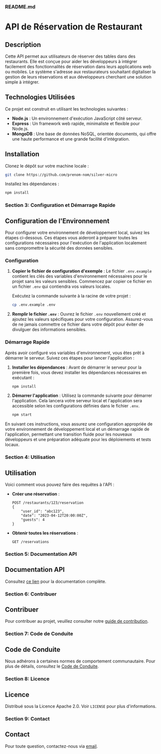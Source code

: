 ### README.md

# API de Réservation de Restaurant

## Description
Cette API permet aux utilisateurs de réserver des tables dans des restaurants. Elle est conçue pour aider les développeurs à intégrer facilement des fonctionnalités de réservation dans leurs applications web ou mobiles. Le système s'adresse aux restaurateurs souhaitant digitaliser la gestion de leurs réservations et aux développeurs cherchant une solution simple à intégrer.

## Technologies Utilisées
Ce projet est construit en utilisant les technologies suivantes :
- **Node.js** : Un environnement d'exécution JavaScript côté serveur.
- **Express** : Un framework web rapide, minimaliste et flexible pour Node.js.
- **MongoDB** : Une base de données NoSQL, orientée documents, qui offre une haute performance et une grande facilité d'intégration.

## Installation
Clonez le dépôt sur votre machine locale :
```bash
git clone https://github.com/prenom-nom/silver-micro
```
Installez les dépendances :
```bash
npm install
```

### Section 3: Configuration et Démarrage Rapide

## Configuration de l'Environnement
Pour configurer votre environnement de développement local, suivez les étapes ci-dessous. Ces étapes vous aideront à préparer toutes les configurations nécessaires pour l'exécution de l'application localement sans compromettre la sécurité des données sensibles.

### Configuration
1. **Copier le fichier de configuration d'exemple** :
   Le fichier `.env.example` contient les clés des variables d'environnement nécessaires pour le projet sans les valeurs sensibles. Commencez par copier ce fichier en un fichier `.env` qui contiendra vos valeurs locales.

   Exécutez la commande suivante à la racine de votre projet :
   ```bash
   cp .env.example .env
   ```

2. **Remplir le fichier `.env`** :
   Ouvrez le fichier `.env` nouvellement créé et ajoutez les valeurs spécifiques pour votre configuration. Assurez-vous de ne jamais commettre ce fichier dans votre dépôt pour éviter de divulguer des informations sensibles.

### Démarrage Rapide
Après avoir configuré vos variables d'environnement, vous êtes prêt à démarrer le serveur. Suivez ces étapes pour lancer l'application :

1. **Installer les dépendances** :
   Avant de démarrer le serveur pour la première fois, vous devez installer les dépendances nécessaires en exécutant :
   ```bash
   npm install
   ```

2. **Démarrer l'application** :
   Utilisez la commande suivante pour démarrer l'application. Cela lancera votre serveur local et l'application sera accessible selon les configurations définies dans le fichier `.env`.
   ```bash
   npm start
   ```

En suivant ces instructions, vous assurez une configuration appropriée de votre environnement de développement local et un démarrage rapide de l'application, permettant une transition fluide pour les nouveaux développeurs et une préparation adéquate pour les déploiements et tests locaux.

### Section 4: Utilisation

## Utilisation
Voici comment vous pouvez faire des requêtes à l'API :
- **Créer une réservation** :
  ```http
  POST /restaurants/123/reservation
  {
      "user_id": "abc123",
      "date": "2023-04-12T20:00:00Z",
      "guests": 4
  }
  ```
- **Obtenir toutes les réservations** :
  ```http
  GET /reservations
  ```

### Section 5: Documentation API

## Documentation API
Consultez [ce lien](http://exemple.com/documentation) pour la documentation complète.

### Section 6: Contribuer

## Contribuer
Pour contribuer au projet, veuillez consulter notre [guide de contribution](./CONTRIBUTING.md).

### Section 7: Code de Conduite

## Code de Conduite
Nous adhérons à certaines normes de comportement communautaire. Pour plus de détails, consultez le [Code de Conduite](./CODE_OF_CONDUCT.md).

### Section 8: Licence

## Licence
Distribué sous la Licence Apache 2.0. Voir `LICENSE` pour plus d'informations.

### Section 9: Contact

## Contact
Pour toute question, contactez-nous via [email](mailto:support@example.com).
